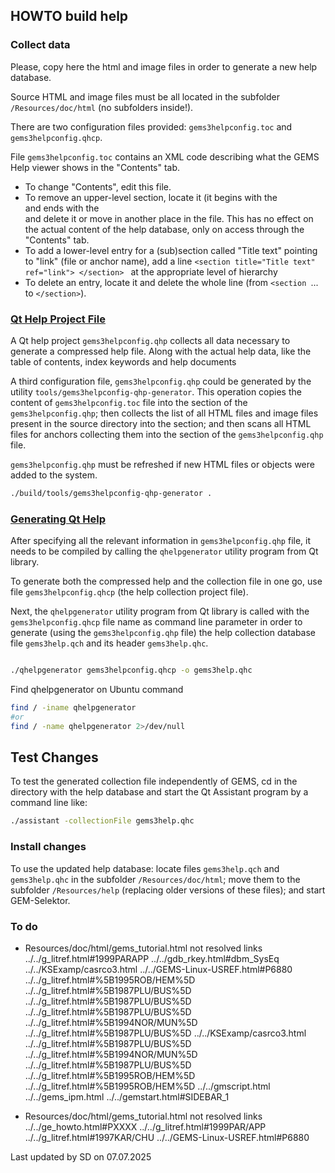 ## HOWTO build help

### Collect data

Please, copy here the html and image files in order to generate a new help database. 

Source HTML and image files must be all located in the subfolder `/Resources/doc/html` (no subfolders inside!).

There are two configuration files provided: `gems3helpconfig.toc`  and `gems3helpconfig.qhcp`. 

File `gems3helpconfig.toc` contains an XML code describing what the GEMS Help viewer shows in the "Contents" tab.
* To change "Contents", edit this file.
* To remove an upper-level section, locate it (it begins with the <section> and ends with the </section> and delete it or move in another place in the file. This has no effect on the actual content of the help database, only on access through the "Contents" tab.
* To add a lower-level entry for a (sub)section called "Title text" pointing to "link" (file or anchor name), add a line  `<section title="Title text" ref="link"> </section> ` at the appropriate level of hierarchy
* To delete an entry, locate it and delete the whole line (from `<section `... to `</section>`). 


### [Qt Help Project File](https://doc.qt.io/qt-6/qthelpproject.html)

A Qt help project `gems3helpconfig.qhp` collects all data necessary to generate a compressed help file. Along with the actual help data, like the table of contents, index keywords and help documents

A third configuration file, `gems3helpconfig.qhp` could be generated by the utility `tools/gems3helpconfig-qhp-generator`. 
This operation copies the content of `gems3helpconfig.toc` file into the section <toc> of the `gems3helpconfig.qhp`; then collects the list of all HTML files and image files present in the source directory into the <files> section; and then scans all HTML files for anchors collecting them into the <keywords> section of the `gems3helpconfig.qhp` file. 

`gems3helpconfig.qhp` must be refreshed if new HTML files or objects were added to the system.


```sh
./build/tools/gems3helpconfig-qhp-generator . 
```


### [Generating Qt Help](https://doc.qt.io/qt-6/qthelp-framework.html)

After specifying all the relevant information in `gems3helpconfig.qhp` file, it needs to be compiled by calling the `qhelpgenerator` utility program from Qt library.

To generate both the compressed help and the collection file in one go, use file `gems3helpconfig.qhcp` (the help collection project file).

Next, the `qhelpgenerator` utility program from Qt library is called with the `gems3helpconfig.qhcp` file name 
as command line parameter in order to generate (using the `gems3helpconfig.qhp` file) the help collection database 
file `gems3help.qch` and its header `gems3help.qhc`. 

```sh

./qhelpgenerator gems3helpconfig.qhcp -o gems3help.qhc
```

Find qhelpgenerator on Ubuntu command

```sh
find / -iname qhelpgenerator
#or
find / -name qhelpgenerator 2>/dev/null
```


## Test Changes

To test the generated collection file independently of GEMS, cd in the directory with the help database and start the 
Qt Assistant program by a command line like:

```sh
./assistant -collectionFile gems3help.qhc 
```

### Install changes

To use the updated help database: locate files `gems3help.qch` and `gems3help.qhc` in the subfolder
`/Resources/doc/html`; move them to the subfolder `/Resources/help` (replacing older versions of these files); 
and start GEM-Selektor.  

### To do 

* Resources/doc/html/gems_tutorial.html   not resolved links
../../g_litref.html#1999PARAPP
../../gdb_rkey.html#dbm_SysEq
../../KSExamp/casrco3.html
../../GEMS-Linux-USREF.html#P6880
../../g_litref.html#%5B1995ROB/HEM%5D
../../g_litref.html#%5B1987PLU/BUS%5D
../../g_litref.html#%5B1987PLU/BUS%5D
../../g_litref.html#%5B1987PLU/BUS%5D
../../g_litref.html#%5B1994NOR/MUN%5D
../../g_litref.html#%5B1987PLU/BUS%5D
../../KSExamp/casrco3.html
../../g_litref.html#%5B1987PLU/BUS%5D
../../g_litref.html#%5B1994NOR/MUN%5D
../../g_litref.html#%5B1987PLU/BUS%5D
../../g_litref.html#%5B1995ROB/HEM%5D
../../g_litref.html#%5B1995ROB/HEM%5D
../../gmscript.html
../../gems_ipm.html
../../gemstart.html#SIDEBAR_1

* Resources/doc/html/gems_tutorial.html   not resolved links
../../ge_howto.html#PXXXX
../../g_litref.html#1999PAR/APP
../../g_litref.html#1997KAR/CHU
../../GEMS-Linux-USREF.html#P6880


Last updated by SD on 07.07.2025
 
